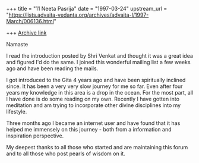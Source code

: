 +++
title = "11 Neeta Pasrija"
date = "1997-03-24"
upstream_url = "https://lists.advaita-vedanta.org/archives/advaita-l/1997-March/006136.html"

+++
[Archive link](https://lists.advaita-vedanta.org/archives/advaita-l/1997-March/006136.html)

Namaste

I read the introduction posted by Shri Venkat  and thought it was a great idea
and figured I'd do the same.   I joined this wonderful mailing list a few weeks
ago and have been reading the mails.

I got introduced to the Gita 4 years ago and have been spiritually inclined
since.  It has been a very  very slow journey for me so far.  Even after four
years my knowledge in this area is a drop in the ocean.  For the most part, all
I have done is do some reading on my own.  Recently I have gotten into
meditation and am trying to incorporate other divine disciplines into my
lifestyle.

Three months ago I became an internet user and have found that it has helped me
immensely on this journey - both from a information and inspiration perspective.

My deepest thanks to all those who started and are maintaining this forum and
to all those who post pearls of wisdom on it.

